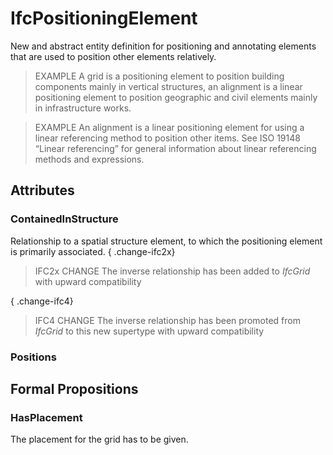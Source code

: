 # IfcPositioningElement

New and abstract entity definition for positioning and annotating elements that are used to position other elements relatively.
<!-- end of short definition -->


> EXAMPLE A grid is a positioning element to position building components mainly in vertical structures, an alignment is a linear positioning element to position geographic and civil elements mainly in infrastructure works.

> EXAMPLE An alignment is a linear positioning element for using a linear referencing method to position other items. See ISO 19148 “Linear referencing” for general information about linear referencing methods and expressions.

## Attributes

### ContainedInStructure
Relationship to a spatial structure element, to which the positioning element is primarily associated.
{ .change-ifc2x}
> IFC2x CHANGE The inverse relationship has been added to _IfcGrid_ with upward compatibility

{ .change-ifc4}
> IFC4 CHANGE The inverse relationship has been promoted from _IfcGrid_ to this new supertype with upward compatibility

### Positions


## Formal Propositions

### HasPlacement
The placement for the grid has to be given.
